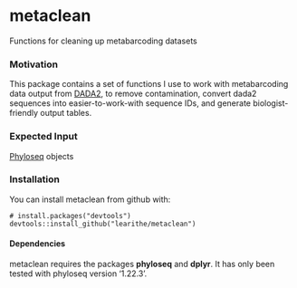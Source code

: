 <!-- README.md is generated from README.Rmd. Please edit that file -->
metaclean
==========

Functions for cleaning up metabarcoding datasets


### Motivation

This package contains a set of functions I use to work with metabarcoding data output from [DADA2](https://benjjneb.github.io/dada2/), to remove contamination, convert dada2 sequences into easier-to-work-with sequence IDs, and generate biologist-friendly output tables.

### Expected Input
[Phyloseq](https://joey711.github.io/phyloseq/) objects


### Installation

You can install metaclean from github with:

```{r gh-installation, eval = FALSE}
# install.packages("devtools")
devtools::install_github("learithe/metaclean")
```


#### Dependencies

metaclean requires the packages **phyloseq** and **dplyr**. It has only been tested with phyloseq version ‘1.22.3’.
